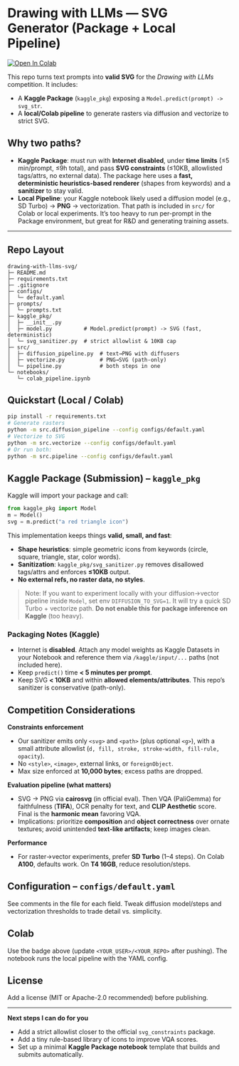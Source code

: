 # Drawing with LLMs — SVG Generator (Package + Local Pipeline)

[![Open In Colab](https://colab.research.google.com/assets/colab-badge.svg)](https://colab.research.google.com/github/<YOUR_USER>/<YOUR_REPO>/blob/main/notebooks/colab_pipeline.ipynb)

This repo turns text prompts into **valid SVG** for the *Drawing with LLMs* competition. It includes:

- A **Kaggle Package** (`kaggle_pkg`) exposing a `Model.predict(prompt) -> svg_str`.
- A **local/Colab pipeline** to generate rasters via diffusion and vectorize to strict SVG.

## Why two paths?

- **Kaggle Package**: must run with **Internet disabled**, under **time limits** (≤5 min/prompt, ≤9h total), and pass **SVG constraints** (≤10KB, allowlisted tags/attrs, no external data). The package here uses a **fast, deterministic heuristics-based renderer** (shapes from keywords) and a **sanitizer** to stay valid.
- **Local Pipeline**: your Kaggle notebook likely used a diffusion model (e.g., SD Turbo) → **PNG** → vectorization. That path is included in `src/` for Colab or local experiments. It’s too heavy to run per-prompt in the Package environment, but great for R&D and generating training assets.

---

## Repo Layout
```text
drawing-with-llms-svg/
├─ README.md
├─ requirements.txt
├─ .gitignore
├─ configs/
│  └─ default.yaml
├─ prompts/
│  └─ prompts.txt
├─ kaggle_pkg/
│  ├─ __init__.py
│  ├─ model.py          # Model.predict(prompt) -> SVG (fast, deterministic)
│  └─ svg_sanitizer.py  # strict allowlist & 10KB cap
├─ src/
│  ├─ diffusion_pipeline.py  # text→PNG with diffusers
│  ├─ vectorize.py           # PNG→SVG (path-only)
│  └─ pipeline.py            # both steps in one
└─ notebooks/
   └─ colab_pipeline.ipynb
```

## Quickstart (Local / Colab)
```bash
pip install -r requirements.txt
# Generate rasters
python -m src.diffusion_pipeline --config configs/default.yaml
# Vectorize to SVG
python -m src.vectorize --config configs/default.yaml
# Or run both:
python -m src.pipeline --config configs/default.yaml
```

## Kaggle Package (Submission) – `kaggle_pkg`

Kaggle will import your package and call:

```python
from kaggle_pkg import Model
m = Model()
svg = m.predict("a red triangle icon")
```

This implementation keeps things **valid, small, and fast**:

- **Shape heuristics**: simple geometric icons from keywords (circle, square, triangle, star, color words).
- **Sanitization**: `kaggle_pkg/svg_sanitizer.py` removes disallowed tags/attrs and enforces **≤10KB** output.
- **No external refs, no raster data, no styles**.

> Note: If you want to experiment locally with your diffusion→vector pipeline inside `Model`, set env `DIFFUSION_TO_SVG=1`. It will try a quick SD Turbo + vectorize path. **Do not enable this for package inference on Kaggle** (too heavy).

### Packaging Notes (Kaggle)
- Internet is **disabled**. Attach any model weights as Kaggle Datasets in your Notebook and reference them via `/kaggle/input/...` paths (not included here).
- Keep `predict()` time **< 5 minutes per prompt**.
- Keep SVG **< 10KB** and within **allowed elements/attributes**. This repo’s sanitizer is conservative (path-only).

## Competition Considerations

**Constraints enforcement**  
- Our sanitizer emits only `<svg>` and `<path>` (plus optional `<g>`), with a small attribute allowlist (`d, fill, stroke, stroke-width, fill-rule, opacity`).  
- No `<style>`, `<image>`, external links, or `foreignObject`.  
- Max size enforced at **10,000 bytes**; excess paths are dropped.

**Evaluation pipeline (what matters)**  
- SVG → PNG via **cairosvg** (in official eval). Then VQA (PaliGemma) for faithfulness (**TIFA**), OCR penalty for text, and **CLIP Aesthetic** score. Final is the **harmonic mean** favoring VQA.  
- Implications: prioritize **composition** and **object correctness** over ornate textures; avoid unintended **text-like artifacts**; keep images clean.

**Performance**  
- For raster→vector experiments, prefer **SD Turbo** (1–4 steps). On Colab **A100**, defaults work. On **T4 16GB**, reduce resolution/steps.

## Configuration – `configs/default.yaml`

See comments in the file for each field. Tweak diffusion model/steps and vectorization thresholds to trade detail vs. simplicity.

## Colab
Use the badge above (update `<YOUR_USER>/<YOUR_REPO>` after pushing). The notebook runs the local pipeline with the YAML config.

## License
Add a license (MIT or Apache-2.0 recommended) before publishing.

---
**Next steps I can do for you**  
- Add a strict allowlist closer to the official `svg_constraints` package.  
- Add a tiny rule-based library of icons to improve VQA scores.  
- Set up a minimal **Kaggle Package notebook** template that builds and submits automatically.
